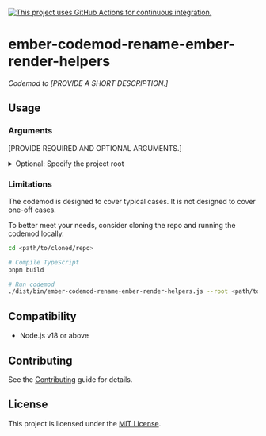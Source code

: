 [![This project uses GitHub Actions for continuous integration.](https://github.com/<your-github-handle>/ember-codemod-rename-ember-render-helpers/actions/workflows/ci.yml/badge.svg)](https://github.com/<your-github-handle>/ember-codemod-rename-ember-render-helpers/actions/workflows/ci.yml)

# ember-codemod-rename-ember-render-helpers

_Codemod to [PROVIDE A SHORT DESCRIPTION.]_


## Usage

### Arguments

[PROVIDE REQUIRED AND OPTIONAL ARGUMENTS.]

<details>

<summary>Optional: Specify the project root</summary>

Pass `--root` to run the codemod somewhere else (i.e. not in the current directory).

```sh
npx ember-codemod-rename-ember-render-helpers --root <path/to/your/project>
```

</details>


### Limitations

The codemod is designed to cover typical cases. It is not designed to cover one-off cases.

To better meet your needs, consider cloning the repo and running the codemod locally.

```sh
cd <path/to/cloned/repo>

# Compile TypeScript
pnpm build

# Run codemod
./dist/bin/ember-codemod-rename-ember-render-helpers.js --root <path/to/your/project>
```


## Compatibility

- Node.js v18 or above


## Contributing

See the [Contributing](../CONTRIBUTING.md) guide for details.


## License

This project is licensed under the [MIT License](LICENSE.md).
